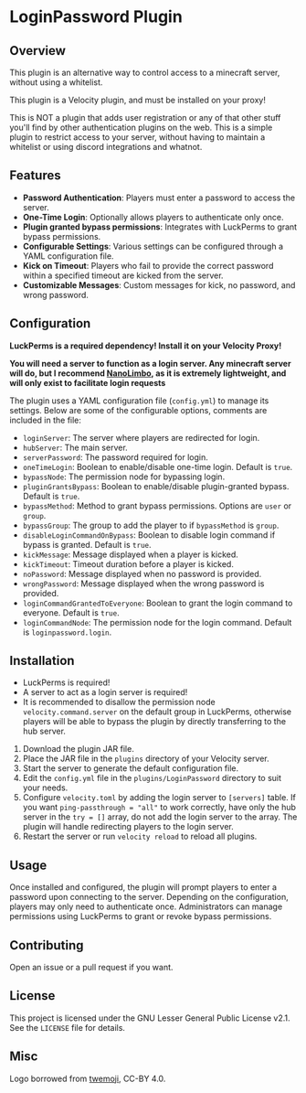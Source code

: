 # LoginPassword Plugin

## Overview

This plugin is an alternative way to control access to a minecraft server, without using a whitelist. 

This plugin is a Velocity plugin, and must be installed on your proxy!

This is NOT a plugin that adds user registration or any of that other stuff you'll find by other authentication plugins on the web. This is a simple plugin to restrict access to your server, without having to maintain a whitelist or using discord integrations and whatnot.
## Features

- **Password Authentication**: Players must enter a password to access the server.
- **One-Time Login**: Optionally allows players to authenticate only once.
- **Plugin granted bypass permissions**: Integrates with LuckPerms to grant bypass permissions.
- **Configurable Settings**: Various settings can be configured through a YAML configuration file.
- **Kick on Timeout**: Players who fail to provide the correct password within a specified timeout are kicked from the server.
- **Customizable Messages**: Custom messages for kick, no password, and wrong password.

## Configuration

**LuckPerms is a required dependency! Install it on your Velocity Proxy!**

**You will need a server to function as a login server. Any minecraft server will do, but I recommend [NanoLimbo](https://github.com/Nan1t/NanoLimbo), as it is extremely lightweight, and will only exist to facilitate login requests**

The plugin uses a YAML configuration file (`config.yml`) to manage its settings. Below are some of the configurable options, comments are included in the file:

- `loginServer`: The server where players are redirected for login.
- `hubServer`: The main server.
- `serverPassword`: The password required for login.
- `oneTimeLogin`: Boolean to enable/disable one-time login. Default is `true`.
- `bypassNode`: The permission node for bypassing login.
- `pluginGrantsBypass`: Boolean to enable/disable plugin-granted bypass. Default is `true`.
- `bypassMethod`: Method to grant bypass permissions. Options are `user` or `group`.
- `bypassGroup`: The group to add the player to if `bypassMethod` is `group`.
- `disableLoginCommandOnBypass`: Boolean to disable login command if bypass is granted. Default is `true`.
- `kickMessage`: Message displayed when a player is kicked.
- `kickTimeout`: Timeout duration before a player is kicked.
- `noPassword`: Message displayed when no password is provided.
- `wrongPassword`: Message displayed when the wrong password is provided.
- `loginCommandGrantedToEveryone`: Boolean to grant the login command to everyone. Default is `true`.
- `loginCommandNode`: The permission node for the login command. Default is `loginpassword.login`.

## Installation

- LuckPerms is required!
- A server to act as a login server is required!
- It is recommended to disallow the permission node `velocity.command.server` on the default group in LuckPerms, otherwise players will be able to bypass the plugin by directly transferring to the hub server.

1. Download the plugin JAR file.
2. Place the JAR file in the `plugins` directory of your Velocity server.
3. Start the server to generate the default configuration file.
4. Edit the `config.yml` file in the `plugins/LoginPassword` directory to suit your needs.
5. Configure `velocity.toml` by adding the login server to `[servers]` table. If you want `ping-passthrough = "all"` to work correctly, have only the hub server in the `try = []` array, do not add the login server to the array. The plugin will handle redirecting players to the login server.
6. Restart the server or run `velocity reload` to reload all plugins.

## Usage

Once installed and configured, the plugin will prompt players to enter a password upon connecting to the server. Depending on the configuration, players may only need to authenticate once. Administrators can manage permissions using LuckPerms to grant or revoke bypass permissions.

## Contributing

Open an issue or a pull request if you want.

## License

This project is licensed under the GNU Lesser General Public License v2.1. See the `LICENSE` file for details.

## Misc
Logo borrowed from [twemoji](https://github.com/twitter/twemoji), CC-BY 4.0.

